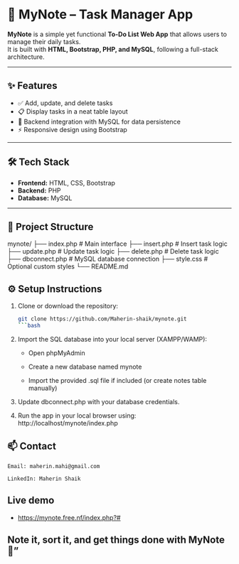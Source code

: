 # 📝 MyNote – Task Manager App

**MyNote** is a simple yet functional **To-Do List Web App** that allows users to manage their daily tasks.  
It is built with **HTML, Bootstrap, PHP, and MySQL**, following a full-stack architecture.

---

## ✨ Features

- ✅ Add, update, and delete tasks
- 📋 Display tasks in a neat table layout
- 🧠 Backend integration with MySQL for data persistence
- ⚡ Responsive design using Bootstrap

---

## 🛠️ Tech Stack

- **Frontend:** HTML, CSS, Bootstrap
- **Backend:** PHP
- **Database:** MySQL

---

## 📁 Project Structure

mynote/ ├── index.php # Main interface ├── insert.php # Insert task logic ├── update.php # Update task logic ├── delete.php # Delete task logic ├── dbconnect.php # MySQL database connection ├── style.css # Optional custom styles └── README.md



## ⚙️ Setup Instructions

1. Clone or download the repository:
   ```bash
   git clone https://github.com/Maherin-shaik/mynote.git
   ```bash
2. Import the SQL database into your local server (XAMPP/WAMP):

   -  Open phpMyAdmin

    - Create a new database named mynote

    - Import the provided .sql file if included (or create notes table manually)

3. Update dbconnect.php with your database credentials.

4. Run the app in your local browser using:
    http://localhost/mynote/index.php
    

## 📫 Contact
   
    Email: maherin.mahi@gmail.com

    LinkedIn: Maherin Shaik
    
## Live demo

   - https://mynote.free.nf/index.php?#

## Note it, sort it, and get things done with MyNote 💪”
